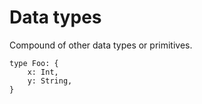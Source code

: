 # Data types

Compound of other data types or primitives.

```
type Foo: {
    x: Int,
    y: String,
}
```